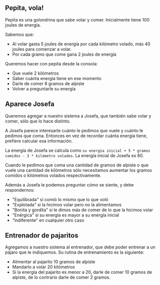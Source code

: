 ## Pepita, vola!

Pepita es una golondrina que sabe volar y comer. Inicialmente tiene 100 joules de energía.

Sabemos que:
* Al volar gasta 5 joules de energía por cada kilómetro volado, más 40 joules para comenzar a volar.
* Por cada gramo que come gana 2 joules de energía

Queremos hacer con pepita desde la consola:
* Que vuele 2 kilómetros
* Saber cuánta energía tiene en ese momento
* Darle de comer 8 gramos de alpiste
* Volver a preguntarle su energía

## Aparece Josefa

Queremos agregar a nuestro sistema a Josefa, que también sabe volar y comer, sólo que lo hace distinto.

A Josefa parece interesarle cuánto le pedimos que vuele y cuánto le pedimos que coma. Entonces en vez de recordar cuánta energía tiene, prefiere calcular esa información.

La energía de Josefa se calcula como `su energía inicial + 5 * gramos comidos - 3 * kilómetro volados`. La energía inicial de Josefa es 80.

Cuando le pedimos que coma una cantidad de gramos de alpiste o que vuele una cantidad de kilómetros sólo necesitamos aumentar los gramos comidos o kilómetros volados respectivamente.

Además a Josefa le podemos preguntar cómo se siente, y debe respondernos:
* "Equilibrada" si comió lo mismo que lo que voló
* "Explotada" si la hicimos volar pero no la alimentamos
* "Bonita y gordita" si le dimos más de comer de lo que la hicimos volar
* "Enérgica" si su energía es mayor a su energía inicial
* "Indiferente" en cualquier otro caso

## Entrenador de pajaritos

Agregamos a nuestro sistema al entrenador, que debe poder entrenar a un pájaro que le indiquemos. Su rutina de entrenamiento es la siguiente:
* Alimentar al pajarito 10 gramos de alpiste
* Mandarlo a volar 20 kilómetros
* Si la energía del pajarito es menor a 20, darle de comer 10 gramos de alpiste, de lo contrario darle de comer 2 gramos.
